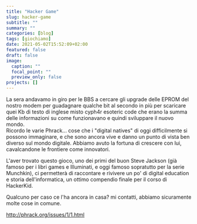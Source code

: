 ```yaml
---
title: "Hacker Game"
slug: hacker-game
subtitle: ""
summary: ""
categories: [blog]
tags: [giochiamo]
date: 2021-05-02T15:52:09+02:00
featured: false
draft: false
image:
  caption: ""
  focal_point: ""
  preview_only: false
projects: []
---
```


La sera andavamo in giro per le BBS a cercare gli upgrade delle EPROM del nostro modem per guadagnare qualche bit al secondo in più per scaricare quei Kb di testo di inglese misto cyph4r esoteric code che erano la summa delle informazioni su come funzionavano e quindi sviluppare il nuovo mondo.  
Ricordo le varie Phrack... cose che i "digital natives" di oggi difficilmente si possono immaginare, e che sono ancora vive e danno un punto di vista ben diverso sul mondo digitale. Abbiamo avuto la fortuna di crescere con lui, cavalcandone le frontiere come innovatori.

L'aver trovato questo gioco, uno dei primi del buon Steve Jackson (già famoso per i libri games e Illuminati, e oggi famoso sopratutto per la serie Munchkin), ci permetterà di raccontare e rivivere un po' di digital education e storia dell'informatica, un ottimo compendio finale per il corso di HackerKid.

Qualcuno per caso ce l'ha ancora in casa? mi contatti, abbiamo sicuramente molte cose in comune.

http://phrack.org/issues/1/1.html
